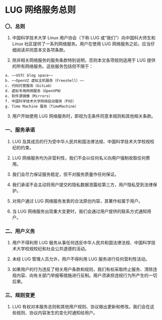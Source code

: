 ---
---

# LUG 网络服务总则

### 〇、总则

  1. 中国科学技术大学 Linux 用户协会（下称 LUG 或“我们”）向中国科大师生和 Linux 社区提供了一系列网络服务。用户在使用 LUG 网络服务之前，应当仔细阅读并同意本文各项条款。  

  2. 除非相关网络服务的服务条款特别说明，否则本文各项规则适用于 LUG 提供的所有网络服务。这些服务包括但不限于：  

    a. ~~USTC blog space~~  
    b. ~~OpenVZ 虚拟主机服务（Freeshell）~~  
    c. 代码托管服务（GitLab）  
    d. 虚拟专用网络服务（OpenVPN）  
    e. 软件源镜像（Mirrors）  
    f. 中国科学技术大学网络启动服务（PXE）  
    g. Time Machine 服务（TimeMachine）  

  3. 用户开始使用 LUG 网络服务时，即视为无条件同意本规则和其他相关条款。

### 一、服务承诺

  1. LUG 及其成员的行为受中华人民共和国法律法规、中国科学技术大学校规校纪的约束。  

  2. LUG 网络服务均为非营利性，我们不会以任何名义向用户强制收取任何费用。  

  3. 我们会尽力保证服务稳定，但不对服务质量作任何保证。  

  4. 我们承诺不会主动将用户提交的隐私数据泄露给第三方，用户隐私受到法律保护。  

  5. 对用户通过 LUG 网络服务发表的合法原创内容，其著作权属于用户。  

  6. 当 LUG 网络服务出现重大变更时，我们会通过用户提供的联系方式通知用户。  

### 二、用户义务

  1. 用户不得利用 LUG 服务从事任何违反中华人民共和国法律法规、中国科学技术大学校规校纪和社会公共道德的活动。  

  2. 未经 LUG 管理人员允许，用户不得利用 LUG 服务进行任何营利性活动。  

  3. 如果用户的行为违反了相关用户条款和规则，我们有权采取终止服务、清除违规内容、向有关部门举报等措施进行反制。用户须承担违规行为所产生的一切后果。  

### 三、规则变更

  1. LUG 有权对本服务总则和其他用户规则、协议做出更新和修改。我们会在这些规则、协议内容发生的变化时通知给用户。  
